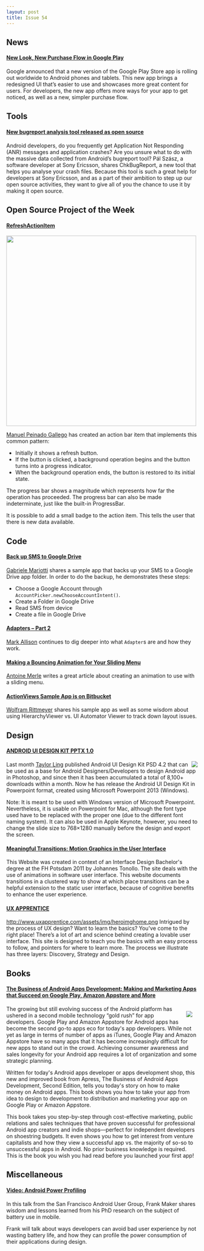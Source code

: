 ```yaml
---
layout: post
title: Issue 54
---
```

## News

#### [New Look, New Purchase Flow in Google Play](http://android-developers.blogspot.com/2013/04/new-look-new-purchase-flow-in-google.html)
Google announced that a new version of the Google Play Store app is rolling out worldwide to Android phones and tablets. This new app brings a redesigned UI that’s easier to use and showcases more great content for users. For developers, the new app offers more ways for your app to get noticed, as well as a new, simpler purchase flow.

## Tools

#### [New bugreport analysis tool released as open source](http://developer.sonymobile.com/2012/01/25/new-bugreport-analysis-tool-released-as-open-source/)
Android developers, do you frequently get Application Not Responding (ANR) messages and application crashes? Are you unsure what to do with the massive data collected from Android’s bugreport tool? Pál Szász, a software developer at Sony Ericsson, shares ChkBugReport, a new tool that helps you analyse your crash files. Because this tool is such a great help for developers at Sony Ericsson, and as a part of their ambition to step up our open source activities, they want to give all of you the chance to use it by making it open source.

## Open Source Project of the Week

#### [RefreshActionItem](https://github.com/ManuelPeinado/RefreshActionItem)
<img src="https://raw.github.com/ManuelPeinado/RefreshActionItem/master/art/readme_pic.png" style="width:500px;" /> 

[Manuel Peinado Gallego](https://plus.google.com/106514622630861903655) has created an action bar item that implements this common pattern:

* Initially it shows a refresh button.
* If the button is clicked, a background operation begins and the button turns into a progress indicator.
* When the background operation ends, the button is restored to its initial state.

The progress bar shows a magnitude which represents how far the operation has proceeded. The progress bar can also be made indeterminate, just like the built-in ProgressBar.

It is possible to add a small badge to the action item. This tells the user that there is new data available.

## Code

#### [Back up SMS to Google Drive](http://gmariotti.blogspot.com/2013/04/backup-sms-in-google-drive.html)
[Gabriele Mariotti](https://plus.google.com/u/0/114432517923423045208) shares a sample app that backs up your SMS to a Google Drive app folder. In order to do the backup, he demonstrates these steps:

* Choose a Google Account through `AccountPicker.newChooseAccountIntent()`.
* Create a Folder in Google Drive
* Read SMS from device
* Create a file in Google Drive 

#### [Adapters – Part 2](http://blog.stylingandroid.com/archives/1702)
[Mark Allison](https://plus.google.com/101161883485148457960) continues to dig deeper into what `Adapter`s are and how they work.

#### [Making a Bouncing Animation for Your Sliding Menu](http://castorflex.github.io/blog/2013/04/12/making-a-bounce-animation-for-your-sliding-menu/)
[Antoine Merle](https://plus.google.com/108486473528609847558) writes a great article about creating an animation to use with a sliding menu.

#### [ActionViews Sample App is on Bitbucket](http://www.grokkingandroid.com/actionviews-sample-app-is-on-bitbucket/)
[Wolfram Rittmeyer](https://plus.google.com/101948439228765005787) shares his sample app as well as some wisdom about using HierarchyViewer vs. UI Automator Viewer to track down layout issues.

## Design

#### [ANDROID UI DESIGN KIT PPTX 1.0](http://androiduiux.com/2013/04/15/android-ui-design-kit-pptx-1-0-free-download/)

<img src="http://androiduiux.files.wordpress.com/2013/04/nexus-4.png?w=200&h=200" style="float: right;" /> 

Last month [Taylor Ling](https://plus.google.com/110199935346260350060) published Android UI Design Kit PSD 4.2 that can be used as a base for Android Designers/Developers to design Android app in Photoshop, and since then it has been accumulated a total of 8,100+ downloads within a month. Now he has release the Android UI Design Kit in Powerpoint format, created using Microsoft Powerpoint 2013 (Windows).

Note: It is meant to be used with Windows version of Microsoft Powerpoint. Nevertheless, it is usable on Powerpoint for Mac, although the font type used have to be replaced with the proper one (due to the different font naming system). It can also be used in Apple Keynote, however, you need to change the slide size to 768×1280 manually before the design and export the screen.

#### [Meaningful Transitions: Motion Graphics in the User Interface](http://www.ui-transitions.com/)
This Website was created in context of an Interface Design Bachelor's degree at the FH Potsdam 2011 by Johannes Tonollo. The site deals with the use of animations in software user interface. This website documents transitions in a clustered way to show at which place transitions can be a helpful extension to the static user interface, because of cognitive benefits to enhance the user experience.

#### [UX APPRENTICE](http://www.uxapprentice.com/)
http://www.uxapprentice.com/assets/img/heroimghome.png
Intrigued by the process of UX design? Want to learn the basics? You've come to the right place! There’s a lot of art and science behind creating a lovable user interface. This site is designed to teach you the basics with an easy process to follow, and pointers for where to learn more. The process we illustrate has three layers: Discovery, Strategy and Design.

## Books

#### [The Business of Android Apps Development: Making and Marketing Apps that Succeed on Google Play, Amazon Appstore and More](http://amzn.to/10XzBkX)
<img src="http://www.apress.com/media/catalog/product/cache/9/image/9df78eab33525d08d6e5fb8d27136e95/A/9/A9781430250074-3d.png" style="float: right; margin: 1em;" /> 

The growing but still evolving success of the Android platform has ushered in a second mobile technology “gold rush” for app developers.  Google Play and Amazon Appstore for Android apps has become the second go-to apps eco for today's app developers.  While not yet as large in terms of number of apps as iTunes, Google Play and Amazon Appstore have so many apps that it has become increasingly difficult for new apps to stand out in the crowd. Achieving consumer awareness and sales longevity for your Android app requires a lot of organization and some strategic planning.

Written for today's Android apps developer or apps development shop, this new and improved book from Apress, The Business of Android Apps Development, Second Edition, tells you today's story on how to make money on Android apps.  This book shows you how to take your app from idea to design to development to distribution and marketing your app on Google Play or Amazon Appstore. 

This book takes you step-by-step through cost-effective marketing, public relations and sales techniques that have proven successful for professional Android app creators and indie shops—perfect for independent developers on shoestring budgets.  It even shows you how to get interest from venture capitalists and how they view a successful app vs. the majority of so-so to unsuccessful apps in Android.  No prior business knowledge is required. This is the book you wish you had read before you launched your first app!

## Miscellaneous

#### [Video: Android Power Profiling](http://www.youtube.com/watch?v=EOQRMubin-4)
In this talk from the San Francisco Android User Group, Frank Maker shares wisdom and lessons learned from his PhD research on the subject of battery use in mobile.
 
Frank will talk about ways developers can avoid bad user experience by not wasting battery life, and how they can profile the power consumption of their applications during design.
 